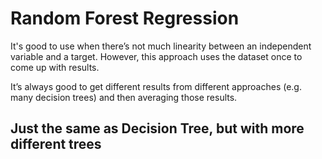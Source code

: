 # Random Forest Regression

It's good to use when there’s not much linearity between an independent variable and a target. However, this approach uses the dataset once to come up with results. 

It’s always good to get different results from different approaches (e.g. many decision trees) and then averaging those results.

## Just the same as Decision Tree, but with more different trees